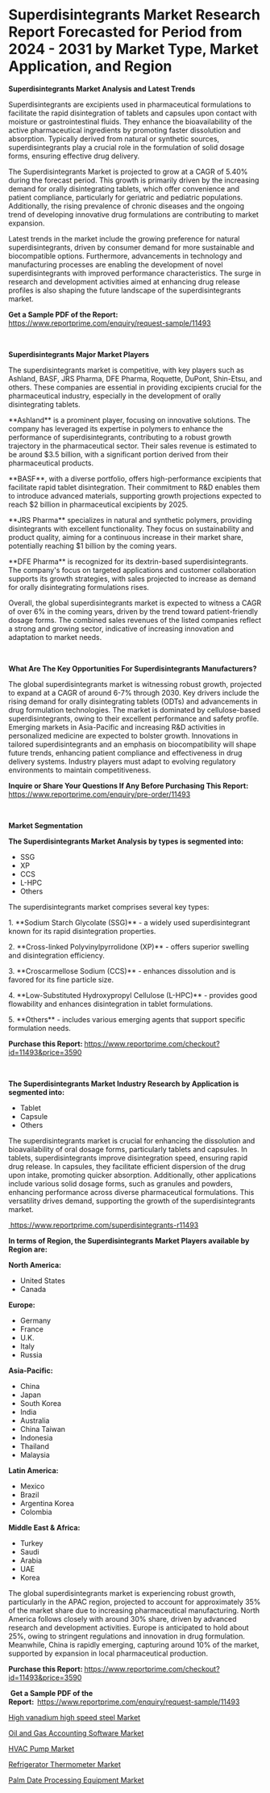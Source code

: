 <p><h1>Superdisintegrants Market Research Report Forecasted for Period from 2024 -  2031 by Market Type, Market Application, and Region</h1></p><p><strong>Superdisintegrants Market Analysis and Latest Trends</strong></p>
<p><p>Superdisintegrants are excipients used in pharmaceutical formulations to facilitate the rapid disintegration of tablets and capsules upon contact with moisture or gastrointestinal fluids. They enhance the bioavailability of the active pharmaceutical ingredients by promoting faster dissolution and absorption. Typically derived from natural or synthetic sources, superdisintegrants play a crucial role in the formulation of solid dosage forms, ensuring effective drug delivery.</p><p>The Superdisintegrants Market is projected to grow at a CAGR of 5.40% during the forecast period. This growth is primarily driven by the increasing demand for orally disintegrating tablets, which offer convenience and patient compliance, particularly for geriatric and pediatric populations. Additionally, the rising prevalence of chronic diseases and the ongoing trend of developing innovative drug formulations are contributing to market expansion.</p><p>Latest trends in the market include the growing preference for natural superdisintegrants, driven by consumer demand for more sustainable and biocompatible options. Furthermore, advancements in technology and manufacturing processes are enabling the development of novel superdisintegrants with improved performance characteristics. The surge in research and development activities aimed at enhancing drug release profiles is also shaping the future landscape of the superdisintegrants market.</p></p>
<p><strong>Get a Sample PDF of the Report:&nbsp;</strong> <a href="https://www.reportprime.com/enquiry/request-sample/11493?utm_campaign=1834&utm_medium=2&utm_source=Github&utm_content=ia&utm_term=02122024&utm_id=superdisintegrants">https://www.reportprime.com/enquiry/request-sample/11493</a></p>
<p>&nbsp;</p>
<p><strong>Superdisintegrants Major Market Players</strong></p>
<p><p>The superdisintegrants market is competitive, with key players such as Ashland, BASF, JRS Pharma, DFE Pharma, Roquette, DuPont, Shin-Etsu, and others. These companies are essential in providing excipients crucial for the pharmaceutical industry, especially in the development of orally disintegrating tablets.</p><p>**Ashland** is a prominent player, focusing on innovative solutions. The company has leveraged its expertise in polymers to enhance the performance of superdisintegrants, contributing to a robust growth trajectory in the pharmaceutical sector. Their sales revenue is estimated to be around $3.5 billion, with a significant portion derived from their pharmaceutical products.</p><p>**BASF**, with a diverse portfolio, offers high-performance excipients that facilitate rapid tablet disintegration. Their commitment to R&D enables them to introduce advanced materials, supporting growth projections expected to reach $2 billion in pharmaceutical excipients by 2025. </p><p>**JRS Pharma** specializes in natural and synthetic polymers, providing disintegrants with excellent functionality. They focus on sustainability and product quality, aiming for a continuous increase in their market share, potentially reaching $1 billion by the coming years.</p><p>**DFE Pharma** is recognized for its dextrin-based superdisintegrants. The company's focus on targeted applications and customer collaboration supports its growth strategies, with sales projected to increase as demand for orally disintegrating formulations rises.</p><p>Overall, the global superdisintegrants market is expected to witness a CAGR of over 6% in the coming years, driven by the trend toward patient-friendly dosage forms. The combined sales revenues of the listed companies reflect a strong and growing sector, indicative of increasing innovation and adaptation to market needs.</p></p>
<p>&nbsp;</p>
<p><strong>What Are The Key Opportunities For Superdisintegrants Manufacturers?</strong></p>
<p><p>The global superdisintegrants market is witnessing robust growth, projected to expand at a CAGR of around 6-7% through 2030. Key drivers include the rising demand for orally disintegrating tablets (ODTs) and advancements in drug formulation technologies. The market is dominated by cellulose-based superdisintegrants, owing to their excellent performance and safety profile. Emerging markets in Asia-Pacific and increasing R&D activities in personalized medicine are expected to bolster growth. Innovations in tailored superdisintegrants and an emphasis on biocompatibility will shape future trends, enhancing patient compliance and effectiveness in drug delivery systems. Industry players must adapt to evolving regulatory environments to maintain competitiveness.</p></p>
<p><strong>Inquire or Share Your Questions If Any Before Purchasing This Report:</strong> <a href="https://www.reportprime.com/enquiry/pre-order/11493?utm_campaign=1834&utm_medium=2&utm_source=Github&utm_content=ia&utm_term=02122024&utm_id=superdisintegrants">https://www.reportprime.com/enquiry/pre-order/11493</a></p>
<p>&nbsp;</p>
<p><strong>Market Segmentation</strong></p>
<p><strong>The Superdisintegrants Market Analysis by types is segmented into:</strong></p>
<p><ul><li>SSG</li><li>XP</li><li>CCS</li><li>L-HPC</li><li>Others</li></ul></p>
<p><p>The superdisintegrants market comprises several key types: </p><p>1. **Sodium Starch Glycolate (SSG)** - a widely used superdisintegrant known for its rapid disintegration properties.</p><p>2. **Cross-linked Polyvinylpyrrolidone (XP)** - offers superior swelling and disintegration efficiency.</p><p>3. **Croscarmellose Sodium (CCS)** - enhances dissolution and is favored for its fine particle size.</p><p>4. **Low-Substituted Hydroxypropyl Cellulose (L-HPC)** - provides good flowability and enhances disintegration in tablet formulations.</p><p>5. **Others** - includes various emerging agents that support specific formulation needs.</p></p>
<p><strong>Purchase this Report:&nbsp;</strong><a href="https://www.reportprime.com/checkout?id=11493&price=3590&utm_campaign=1834&utm_medium=2&utm_source=Github&utm_content=ia&utm_term=02122024&utm_id=superdisintegrants">https://www.reportprime.com/checkout?id=11493&price=3590</a></p>
<p>&nbsp;</p>
<p><strong>The Superdisintegrants Market Industry Research by Application is segmented into:</strong></p>
<p><ul><li>Tablet</li><li>Capsule</li><li>Others</li></ul></p>
<p><p>The superdisintegrants market is crucial for enhancing the dissolution and bioavailability of oral dosage forms, particularly tablets and capsules. In tablets, superdisintegrants improve disintegration speed, ensuring rapid drug release. In capsules, they facilitate efficient dispersion of the drug upon intake, promoting quicker absorption. Additionally, other applications include various solid dosage forms, such as granules and powders, enhancing performance across diverse pharmaceutical formulations. This versatility drives demand, supporting the growth of the superdisintegrants market.</p></p>
<p><a href="https://www.reportprime.com/superdisintegrants-r11493?utm_campaign=1834&utm_medium=2&utm_source=Github&utm_content=ia&utm_term=02122024&utm_id=superdisintegrants">&nbsp;https://www.reportprime.com/superdisintegrants-r11493</a></p>
<p><strong>In terms of Region, the Superdisintegrants Market Players available by Region are:</strong></p>
<p>
    <p> <strong> North America: </strong>
        <ul>
            <li>United States</li>
            <li>Canada</li>
        </ul>
        </p> 
    <p> <strong> Europe: </strong>
        <ul>
            <li>Germany</li>
            <li>France</li>
            <li>U.K.</li>
            <li>Italy</li>
            <li>Russia</li>
        </ul>
        </p> 
    <p> <strong> Asia-Pacific: </strong>
        <ul>
            <li>China</li>
            <li>Japan</li>
            <li>South Korea</li>
            <li>India</li>
            <li>Australia</li>
            <li>China Taiwan</li>
            <li>Indonesia</li>
            <li>Thailand</li>
            <li>Malaysia</li>
        </ul>
        </p> 
    <p> <strong> Latin America: </strong>
        <ul>
            <li>Mexico</li>
            <li>Brazil</li>
            <li>Argentina Korea</li>
            <li>Colombia</li>
        </ul>
        </p> 
    <p> <strong> Middle East & Africa: </strong>
        <ul>
            <li>Turkey</li>
            <li>Saudi</li>
            <li>Arabia</li>
            <li>UAE</li>
            <li>Korea</li>
        </ul>
    </p>
    </p>
<p><p>The global superdisintegrants market is experiencing robust growth, particularly in the APAC region, projected to account for approximately 35% of the market share due to increasing pharmaceutical manufacturing. North America follows closely with around 30% share, driven by advanced research and development activities. Europe is anticipated to hold about 25%, owing to stringent regulations and innovation in drug formulation. Meanwhile, China is rapidly emerging, capturing around 10% of the market, supported by expansion in local pharmaceutical production.</p></p>
<p><strong>Purchase this Report: </strong><a href="https://www.reportprime.com/checkout?id=11493&price=3590&utm_campaign=1834&utm_medium=2&utm_source=Github&utm_content=ia&utm_term=02122024&utm_id=superdisintegrants">https://www.reportprime.com/checkout?id=11493&price=3590</a></p>
<p>&nbsp;<strong>Get a Sample PDF of the Report:&nbsp;&nbsp;</strong><a href="https://www.reportprime.com/enquiry/request-sample/11493?utm_campaign=1834&utm_medium=2&utm_source=Github&utm_content=ia&utm_term=02122024&utm_id=superdisintegrants">https://www.reportprime.com/enquiry/request-sample/11493</a></p>
<p><strong></strong></p>
<p><p><a href="https://issuu.com/reportprime-2/docs/high-vanadium-high-speed-steel-market-size-2030.pp?utm_campaign=1834&utm_medium=2&utm_source=Github&utm_content=ia&utm_term=02122024&utm_id=superdisintegrants">High vanadium high speed steel Market</a></p><p><a href="https://issuu.com/reportprime-2/docs/oil-and-gas-accounting-software-market-size-2030.p?utm_campaign=1834&utm_medium=2&utm_source=Github&utm_content=ia&utm_term=02122024&utm_id=superdisintegrants">Oil and Gas Accounting Software Market</a></p><p><a href="https://www.linkedin.com/pulse/factors-affecting-hvac-pumpmarket-growth-rate-76-cagr-from-2024-xk7cf?utm_campaign=1834&utm_medium=2&utm_source=Github&utm_content=ia&utm_term=02122024&utm_id=superdisintegrants">HVAC Pump Market</a></p><p><a href="https://www.linkedin.com/pulse/market-trends-refrigerator-thermometer-industry-current-7vltf?utm_campaign=1834&utm_medium=2&utm_source=Github&utm_content=ia&utm_term=02122024&utm_id=superdisintegrants">Refrigerator Thermometer Market</a></p><p><a href="https://www.linkedin.com/pulse/detailed-analysis-palm-date-processing-equipment-market-uvawf?utm_campaign=1834&utm_medium=2&utm_source=Github&utm_content=ia&utm_term=02122024&utm_id=superdisintegrants">Palm Date Processing Equipment Market</a></p></p>